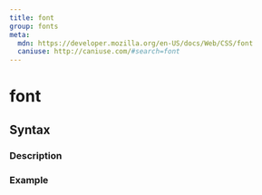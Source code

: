 ```yaml
---
title: font
group: fonts
meta:
  mdn: https://developer.mozilla.org/en-US/docs/Web/CSS/font
  caniuse: http://caniuse.com/#search=font
---
```


# font
<!--- Introduction for font, keep it brief and set the overall context -->

## Syntax
<!--- Introduce the various syntax for font -->

### Description
<!--- For each major section of syntax, provide a description explaining its usage further -->

### Example
<!--- Provide code examples for the syntax block you're currently describing -->